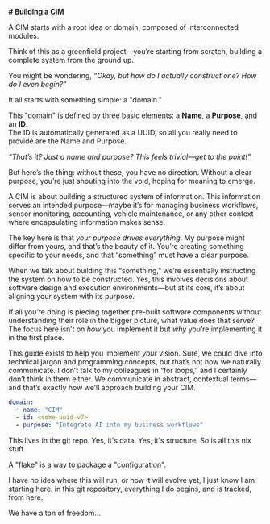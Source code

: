 **# Building a CIM**

A CIM starts with a root idea or domain, composed of interconnected modules.

Think of this as a greenfield project—you’re starting from scratch, building a complete system from the ground up.

You might be wondering, *“Okay, but how do I actually construct one? How do I even begin?”*

It all starts with something simple: a "domain."

This "domain" is defined by three basic elements: a **Name**, a **Purpose**, and an **ID**.  
The ID is automatically generated as a UUID, so all you really need to provide are the Name and Purpose.

*“That’s it? Just a name and purpose? This feels trivial—get to the point!”*

But here’s the thing: without these, you have no direction. Without a clear purpose, you’re just shouting into the void, hoping for meaning to emerge.

A CIM is about building a structured system of information. This information serves an intended purpose—maybe it’s for managing business workflows, sensor monitoring, accounting, vehicle maintenance, or any other context where encapsulating information makes sense.

The key here is that *your purpose drives everything*. My purpose might differ from yours, and that’s the beauty of it. You’re creating something specific to your needs, and that “something” must have a clear purpose.

When we talk about building this “something,” we’re essentially instructing the system on how to be constructed. Yes, this involves decisions about software design and execution environments—but at its core, it’s about aligning your system with its purpose.

If all you’re doing is piecing together pre-built software components without understanding their role in the bigger picture, what value does that serve? The focus here isn’t on *how* you implement it but *why* you’re implementing it in the first place.

This guide exists to help you implement *your* vision. Sure, we could dive into technical jargon and programming concepts, but that’s not how we naturally communicate. I don’t talk to my colleagues in “for loops,” and I certainly don’t think in them either. We communicate in abstract, contextual terms—and that’s exactly how we’ll approach building your CIM.

```yaml
domain:
  - name: "CIM"
  - id: <some-uuid-v7>
  - purpose: "Integrate AI into my business workflows"
```

This lives in the git repo. Yes, it's data. Yes, it's structure. So is all this nix stuff. 

A "flake" is a way to package a "configuration".

I have no idea where this will run, or how it will evolve yet, I just know I am starting here. in this git repository, everything I do begins, and is tracked, from here.

We have a ton of freedom...